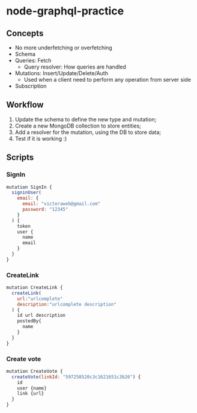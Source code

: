 # node-graphql-practice

## Concepts
- No more underfetching or overfetching
- Schema
- Queries: Fetch
    - Query resolver: How queries are handled
- Mutations: Insert/Update/Delete/Auth
    - Used when a client need to perform any operation from server side
- Subscription

## Workflow
1. Update the schema to define the new type and mutation;
2. Create a new MongoDB collection to store entities;
3. Add a resolver for the mutation, using the DB to store data;
4. Test if it is working :)

## Scripts
### SignIn
```js
mutation SignIn {
  signinUser(
    email: {
      email: "victoraweb@gmail.com"
      password: "12345"
    }
  ) {
    token
    user {
      name
      email
    }
  }
}
```

### CreateLink
```js
mutation CreateLink {
  createLink(
    url:"urlcomplete"
    description:"urlcomplete description"
  ) {
    id url description
    postedBy{
      name
    }
  }
}
```

### Create vote
```js
mutation CreateVote {
  createVote(linkId: "597258520c3c1621651c3b26") {
    id
    user {name}
    link {url}
  }
}
```
